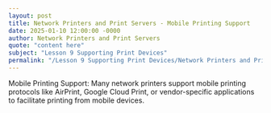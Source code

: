 ```yaml
---
layout: post
title: Network Printers and Print Servers - Mobile Printing Support
date: 2025-01-10 12:00:00 -0000
author: Network Printers and Print Servers
quote: "content here"
subject: "Lesson 9 Supporting Print Devices"
permalink: "/Lesson 9 Supporting Print Devices/Network Printers and Print Servers/Network Printers and Print Servers - Mobile Printing Support"
---
```


Mobile Printing Support: Many network printers support mobile printing protocols like AirPrint, Google Cloud Print, or vendor-specific applications to facilitate printing from mobile devices.

